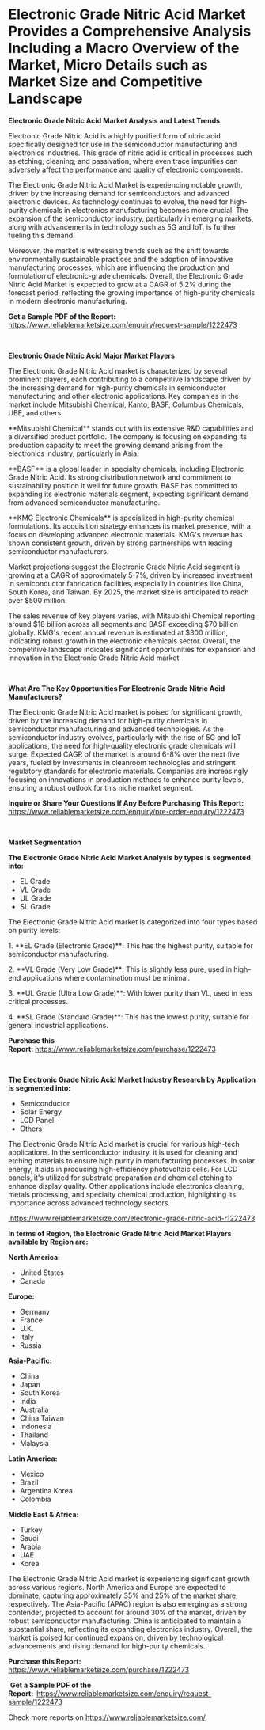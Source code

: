 <p><h1>Electronic Grade Nitric Acid Market Provides a Comprehensive Analysis Including a Macro Overview of the Market, Micro Details such as Market Size and Competitive Landscape</h1></p><p><strong>Electronic Grade Nitric Acid Market Analysis and Latest Trends</strong></p>
<p><p>Electronic Grade Nitric Acid is a highly purified form of nitric acid specifically designed for use in the semiconductor manufacturing and electronics industries. This grade of nitric acid is critical in processes such as etching, cleaning, and passivation, where even trace impurities can adversely affect the performance and quality of electronic components. </p><p>The Electronic Grade Nitric Acid Market is experiencing notable growth, driven by the increasing demand for semiconductors and advanced electronic devices. As technology continues to evolve, the need for high-purity chemicals in electronics manufacturing becomes more crucial. The expansion of the semiconductor industry, particularly in emerging markets, along with advancements in technology such as 5G and IoT, is further fueling this demand.</p><p>Moreover, the market is witnessing trends such as the shift towards environmentally sustainable practices and the adoption of innovative manufacturing processes, which are influencing the production and formulation of electronic-grade chemicals. Overall, the Electronic Grade Nitric Acid Market is expected to grow at a CAGR of 5.2% during the forecast period, reflecting the growing importance of high-purity chemicals in modern electronic manufacturing.</p></p>
<p><strong>Get a Sample PDF of the Report:&nbsp;</strong> <a href="https://www.reliablemarketsize.com/enquiry/request-sample/1222473?utm_campaign=2946&utm_medium=2&utm_source=Github&utm_content=ia&utm_term=04042025&utm_id=electronic-grade-nitric-acid">https://www.reliablemarketsize.com/enquiry/request-sample/1222473</a></p>
<p>&nbsp;</p>
<p><strong>Electronic Grade Nitric Acid Major Market Players</strong></p>
<p><p>The Electronic Grade Nitric Acid market is characterized by several prominent players, each contributing to a competitive landscape driven by the increasing demand for high-purity chemicals in semiconductor manufacturing and other electronic applications. Key companies in the market include Mitsubishi Chemical, Kanto, BASF, Columbus Chemicals, UBE, and others.</p><p>**Mitsubishi Chemical** stands out with its extensive R&D capabilities and a diversified product portfolio. The company is focusing on expanding its production capacity to meet the growing demand arising from the electronics industry, particularly in Asia.</p><p>**BASF** is a global leader in specialty chemicals, including Electronic Grade Nitric Acid. Its strong distribution network and commitment to sustainability position it well for future growth. BASF has committed to expanding its electronic materials segment, expecting significant demand from advanced semiconductor manufacturing.</p><p>**KMG Electronic Chemicals** is specialized in high-purity chemical formulations. Its acquisition strategy enhances its market presence, with a focus on developing advanced electronic materials. KMG's revenue has shown consistent growth, driven by strong partnerships with leading semiconductor manufacturers.</p><p>Market projections suggest the Electronic Grade Nitric Acid segment is growing at a CAGR of approximately 5-7%, driven by increased investment in semiconductor fabrication facilities, especially in countries like China, South Korea, and Taiwan. By 2025, the market size is anticipated to reach over $500 million.</p><p>The sales revenue of key players varies, with Mitsubishi Chemical reporting around $18 billion across all segments and BASF exceeding $70 billion globally. KMG's recent annual revenue is estimated at $300 million, indicating robust growth in the electronic chemicals sector. Overall, the competitive landscape indicates significant opportunities for expansion and innovation in the Electronic Grade Nitric Acid market.</p></p>
<p>&nbsp;</p>
<p><strong>What Are The Key Opportunities For Electronic Grade Nitric Acid Manufacturers?</strong></p>
<p><p>The Electronic Grade Nitric Acid market is poised for significant growth, driven by the increasing demand for high-purity chemicals in semiconductor manufacturing and advanced technologies. As the semiconductor industry evolves, particularly with the rise of 5G and IoT applications, the need for high-quality electronic grade chemicals will surge. Expected CAGR of the market is around 6-8% over the next five years, fueled by investments in cleanroom technologies and stringent regulatory standards for electronic materials. Companies are increasingly focusing on innovations in production methods to enhance purity levels, ensuring a robust outlook for this niche market segment.</p></p>
<p><strong>Inquire or Share Your Questions If Any Before Purchasing This Report:</strong> <a href="https://www.reliablemarketsize.com/enquiry/pre-order-enquiry/1222473?utm_campaign=2946&utm_medium=2&utm_source=Github&utm_content=ia&utm_term=04042025&utm_id=electronic-grade-nitric-acid">https://www.reliablemarketsize.com/enquiry/pre-order-enquiry/1222473</a></p>
<p>&nbsp;</p>
<p><strong>Market Segmentation</strong></p>
<p><strong>The Electronic Grade Nitric Acid Market Analysis by types is segmented into:</strong></p>
<p><ul><li>EL Grade</li><li>VL Grade</li><li>UL Grade</li><li>SL Grade</li></ul></p>
<p><p>The Electronic Grade Nitric Acid market is categorized into four types based on purity levels: </p><p>1. **EL Grade (Electronic Grade)**: This has the highest purity, suitable for semiconductor manufacturing. </p><p>2. **VL Grade (Very Low Grade)**: This is slightly less pure, used in high-end applications where contamination must be minimal. </p><p>3. **UL Grade (Ultra Low Grade)**: With lower purity than VL, used in less critical processes. </p><p>4. **SL Grade (Standard Grade)**: This has the lowest purity, suitable for general industrial applications.</p></p>
<p><strong>Purchase this Report:&nbsp;</strong><a href="https://www.reliablemarketsize.com/purchase/1222473?utm_campaign=2946&utm_medium=2&utm_source=Github&utm_content=ia&utm_term=04042025&utm_id=electronic-grade-nitric-acid">https://www.reliablemarketsize.com/purchase/1222473</a></p>
<p>&nbsp;</p>
<p><strong>The Electronic Grade Nitric Acid Market Industry Research by Application is segmented into:</strong></p>
<p><ul><li>Semiconductor</li><li>Solar Energy</li><li>LCD Panel</li><li>Others</li></ul></p>
<p><p>The Electronic Grade Nitric Acid market is crucial for various high-tech applications. In the semiconductor industry, it is used for cleaning and etching materials to ensure high purity in manufacturing processes. In solar energy, it aids in producing high-efficiency photovoltaic cells. For LCD panels, it's utilized for substrate preparation and chemical etching to enhance display quality. Other applications include electronics cleaning, metals processing, and specialty chemical production, highlighting its importance across advanced technology sectors.</p></p>
<p><a href="https://www.reliablemarketsize.com/electronic-grade-nitric-acid-r1222473?utm_campaign=2946&utm_medium=2&utm_source=Github&utm_content=ia&utm_term=04042025&utm_id=electronic-grade-nitric-acid">&nbsp;https://www.reliablemarketsize.com/electronic-grade-nitric-acid-r1222473</a></p>
<p><strong>In terms of Region, the Electronic Grade Nitric Acid Market Players available by Region are:</strong></p>
<p>
    <p> <strong> North America: </strong>
        <ul>
            <li>United States</li>
            <li>Canada</li>
        </ul>
        </p> 
    <p> <strong> Europe: </strong>
        <ul>
            <li>Germany</li>
            <li>France</li>
            <li>U.K.</li>
            <li>Italy</li>
            <li>Russia</li>
        </ul>
        </p> 
    <p> <strong> Asia-Pacific: </strong>
        <ul>
            <li>China</li>
            <li>Japan</li>
            <li>South Korea</li>
            <li>India</li>
            <li>Australia</li>
            <li>China Taiwan</li>
            <li>Indonesia</li>
            <li>Thailand</li>
            <li>Malaysia</li>
        </ul>
        </p> 
    <p> <strong> Latin America: </strong>
        <ul>
            <li>Mexico</li>
            <li>Brazil</li>
            <li>Argentina Korea</li>
            <li>Colombia</li>
        </ul>
        </p> 
    <p> <strong> Middle East & Africa: </strong>
        <ul>
            <li>Turkey</li>
            <li>Saudi</li>
            <li>Arabia</li>
            <li>UAE</li>
            <li>Korea</li>
        </ul>
    </p>
    </p>
<p><p>The Electronic Grade Nitric Acid market is experiencing significant growth across various regions. North America and Europe are expected to dominate, capturing approximately 35% and 25% of the market share, respectively. The Asia-Pacific (APAC) region is also emerging as a strong contender, projected to account for around 30% of the market, driven by robust semiconductor manufacturing. China is anticipated to maintain a substantial share, reflecting its expanding electronics industry. Overall, the market is poised for continued expansion, driven by technological advancements and rising demand for high-purity chemicals.</p></p>
<p><strong>Purchase this Report: </strong><a href="https://www.reliablemarketsize.com/purchase/1222473?utm_campaign=2946&utm_medium=2&utm_source=Github&utm_content=ia&utm_term=04042025&utm_id=electronic-grade-nitric-acid">https://www.reliablemarketsize.com/purchase/1222473</a></p>
<p>&nbsp;<strong>Get a Sample PDF of the Report:&nbsp;&nbsp;</strong><a href="https://www.reliablemarketsize.com/enquiry/request-sample/1222473?utm_campaign=2946&utm_medium=2&utm_source=Github&utm_content=ia&utm_term=04042025&utm_id=electronic-grade-nitric-acid">https://www.reliablemarketsize.com/enquiry/request-sample/1222473</a></p>
<p><strong></strong></p>
<p>Check more reports on <a href="https://www.reliablemarketsize.com/?utm_campaign=2946&utm_medium=2&utm_source=Github&utm_content=ia&utm_term=04042025&utm_id=electronic-grade-nitric-acid">https://www.reliablemarketsize.com/</a></p>